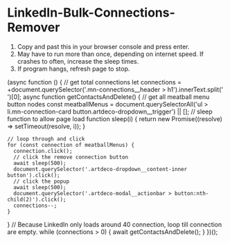 # LinkedIn-Bulk-Connections-Remover
1. Copy and past this in your browser console and press enter. 
2. May have to run more than once, depending on internet speed. If crashes to often, increase the sleep times. 
3. If program hangs, refresh page to stop.

(async function () {
  // get total connections
  let connections = +document.querySelector('.mn-connections__header > h1').innerText.split(' ')[0];
  async function getContactsAndDelete() {
    // get all meatball menu button nodes
    const meatballMenus =
      document.querySelectorAll('ul > li.mn-connection-card button.artdeco-dropdown__trigger') || [];
    // sleep function to allow page load
    function sleep(i) {
      return new Promise((resolve) => setTimeout(resolve, i));
    }

    // loop through and click
    for (const connection of meatballMenus) {
      connection.click();
      // click the remove connection button
      await sleep(500);
      document.querySelector('.artdeco-dropdown__content-inner button').click();
      // click the popup
      await sleep(500);
      document.querySelector('.artdeco-modal__actionbar > button:nth-child(2)').click();
      connections--;
    }
  }
  // Because LinkedIn only loads around 40 connection, loop till connection are empty.
  while (connections > 0) {
    await getContactsAndDelete();
  }
})();
